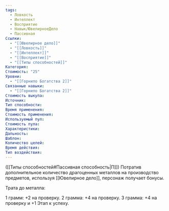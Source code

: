 ```yaml
---
tags:
  - Ловкость
  - Интеллект
  - Восприятие
  - Навык/ЮвелирноеДело
  - Пассивная
Ссылки:
  - "[[Ювелирное дело]]"
  - "[[Ловкость]]"
  - "[[Интеллект]]"
  - "[[Восприятие]]"
  - "[[Типы способностей]]"
Категория: 
Стоимость: "25"
Уровни:
  - "[[Горнило Богатства 2]]"
Связанные навыки:
  - "[[Горнило Богатства 2]]"
Стоимость выкупа:
Источник:
Тип способности:
Время применения:
Стоимость применения:
Используемый пул:
Стоимость пула:
Характеристики:
Дальность:
Шаблон:
Количество целей:
Время действия:
Тип воздействия:
---
```

([[Типы способностей#Пассивная способность|П]]) Потратив дополнительное количество драгоценных металлов на производство предметов, используя [[Ювелирное дело]], персонаж получает бонусы. 

Трата до металла:

1 грамм: +2 на проверку.
2 грамма: +4 на проверку.
3 грамма: +4 на проверку и +1 Этап к успеху. 